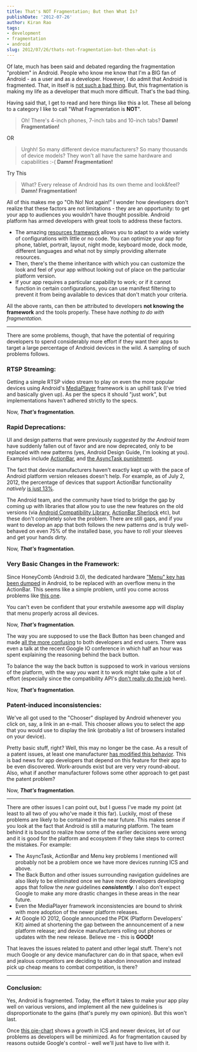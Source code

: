 ```yaml
--- 
title: That's NOT Fragmentation; But then What Is? 
publishDate: '2012-07-26' 
author: Kiran Rao 
tags: 
- development 
- fragmentation 
- android
slug: 2012/07/26/thats-not-fragmentation-but-then-what-is
---
```


  

Of late, much has been said and debated regarding the fragmentation
"problem" in Android. People who know me know that I'm a BIG fan of
Android - as a user and as a developer. However, I do admit that Android
is fragmented. That, in itself is [not such a bad
thing](http://www.vogella.com/blog/2012/07/17/why-the-missing-device-fragmentation-is-hurting-the-iphone/).
But, this fragmentation is making my life as a developer that much more
difficult. That's the bad thing.

Having said that, I get to read and here things like this a lot. These
all belong to a category I like to call "What Fragmentation is **NOT**".

> Oh! There's 4-inch phones, 7-inch tabs and 10-inch tabs? **Damn!
> Fragmentation!**

OR

> Urghh! So many different device manufacturers? So many thousands of
> device models? They won't all have the same hardware and capabilities
> :-( **Damn! Fragmentation!**

Try This

> What? Every release of Android has its own theme and look&feel?
> **Damn! Fragmentation!**

All of this makes me go "Oh No! Not again!" I wonder how developers
don't realize that these factors are not limitations - they are an
opportunity: to get your app to audiences you wouldn't have thought
possible. Android platform has armed developers with great tools to
address these factors.

-   The amazing [resources
    framework](http://developer.android.com/guide/topics/resources/overview.html)
    allows you to adapt to a wide variety of configurations with little
    or no code. You can optimize your app for phone, tablet, portrait,
    layout, night mode, keyboard mode, dock mode, different languages
    and what not by simply providing alternate resources.
-   Then, there's the theme inheritance with which you can customize the
    look and feel of your app without looking out of place on the
    particular platform version.
-   If your app requires a particular capability to work; or if it
    cannot function in certain configurations, you can use manifest
    filtering to prevent it from being available to devices that don't
    match your criteria.

All the above rants, can then be attributed to developers **not knowing
the framework** and the tools properly. These have *nothing to do with
fragmentation*.

----

There are some problems, though, that have the potential of requiring
developers to spend considerably more effort if they want their apps to
target a large percentage of Android devices in the wild. A sampling of
such problems follows.  

### RTSP Streaming:

Getting a simple RTSP video stream to play on even the more popular
devices using Android's
[MediaPlayer](http://developer.android.com/guide/topics/media/mediaplayer.html)
framework is an uphill task (I've tried and basically given up). As per
the specs it should "just work", but implementations haven't adhered
strictly to the specs.

Now, *****That's*** fragmentation**.  

### Rapid Deprecations:

UI and design patterns that were previously *suggested by the Android
team* have suddenly fallen out of favor and are now deprecated, only to
be replaced with new patterns (yes, Android Design Guide, I'm looking at
you). Examples include
[ActionBar](http://developer.android.com/guide/topics/ui/actionbar.html),
and [the AsyncTask
punishment](https://groups.google.com/d/topic/android-developers/8M0RTFfO7-M/discussion).

The fact that device manufacturers haven't exactly kept up with the pace
of Android platform version releases doesn't help. For example, as of
July 2, 2012, the percentage of devices that support ActionBar
functionality *natively* [is just
13%](http://developer.android.com/about/dashboards/index.html).

The Android team, and the community have tried to bridge the gap by
coming up with libraries that allow you to use the new features on the
old versions (via [Android Compatibility
Library](http://developer.android.com/tools/extras/support-library.html),
[ActionBar Sherlock](http://actionbarsherlock.com/) etc), but these
don't completely solve the problem. There are still gaps, and if you
want to develop an app that both follows the new patterns *and* is truly
well-behaved on even 75% of the installed base, you have to roll your
sleeves and get your hands dirty.

Now, *****That's*** fragmentation**.  

### Very Basic Changes in the Framework:

Since HoneyComb (Android 3.0), the dedicated hardware ["Menu" key has
been
dumped](http://android-developers.blogspot.in/2012/01/say-goodbye-to-menu-button.html)
in Android, to be replaced with an overflow menu in the ActionBar. This
seems like a simple problem, until you come across problems like [this
one](http://commonsware.com/blog/2012/06/08/removing-rogue-menus.html).

You can't even be confident that your erstwhile awesome app will display
that menu properly across all devices.

Now, *****That's*** fragmentation**.

The way you are supposed to use the Back Button has been changed and
made [all the more
confusing](http://www.androiduipatterns.com/2012/07/i-was-watching-navigation-in-android.html)
to both developers and end users. There was even a talk at the recent
Google IO conference in which half an hour was spent explaining the
reasoning behind the back button.

To balance the way the back button is supposed to work in various
versions of the platform, with the way *you* want it to work might take
quite a lot of effort (especially since the compatibility API's [don't
really do the
job](http://developer.android.com/reference/android/support/v4/app/TaskStackBuilder.html)
here).

Now, *****That's*** fragmentation**.  

### Patent-induced inconsistencies:

We've all got used to the "Chooser" displayed by Android whenever you
click on, say, a link in an e-mail. This chooser allows you to select
the app that you would use to display the link (probably a list of
browsers installed on your device).

Pretty basic stuff, right? Well, this may no longer be the case. As a
result of a patent issues, at least one manufacturer [has modified this
behavior](http://commonsware.com/blog/2012/07/24/linkify-problem-detection-mitigation.html).
This is bad news for app developers that depend on this feature for
their app to be even discovered. Work-arounds exist but are very very
round-about. Also, what if another manufacturer follows some other
approach to get past the patent problem?

Now, *****That's*** fragmentation**.

----

There are other issues I can point out, but I guess I've made my point
(at least to all two of you who've made it this far). Luckily, most of
these problems are likely to be contained in the near future. This makes
sense if you look at the fact that Android is still a maturing platform.
The team behind it is bound to realize how some of the earlier decisions
were wrong and it is good for the platform and ecosystem if they take
steps to correct the mistakes. For example:

-   The AsyncTask, ActionBar and Menu key problems I mentioned will
    probably not be a problem once we have more devices running ICS and
    above.
-   The Back Button and other issues surrounding navigation guidelines
    are also likely to be eliminated once we have more developers
    developing apps that follow the *new* guidelines ***consistently***.
    I also don't expect Google to make any more drastic changes in these
    areas in the near future.
-   Even the MediaPlayer framework inconsistencies are bound to shrink
    with more adoption of the newer platform releases.
-   At Google IO 2012, Google announced the PDK (Platform Developers'
    Kit) aimed at shortening the gap between the announcement of a new
    platform release; and device manufacturers rolling out phones or
    updates with the new release. Believe me - this is **GOOD!**

That leaves the issues related to patent and other legal stuff. There's
not much Google or any device manufacturer can do in that space, when
evil and jealous competitors are deciding to abandon innovation and
instead pick up cheap means to combat competition, is there?

----

### Conclusion:

Yes, Android is fragmented. Today, the effort it takes to make your app
play well on various versions, and implement all the new guidelines is
disproportionate to the gains (that's purely my own opinion). But this
won't last.

Once [this
pie-chart](http://developer.android.com/about/dashboards/index.html)
shows a growth in ICS and newer devices, lot of our problems as
developers will be minimized. As for fragmentation caused by reasons
outside Google's control - well we'll just have to live with it.
